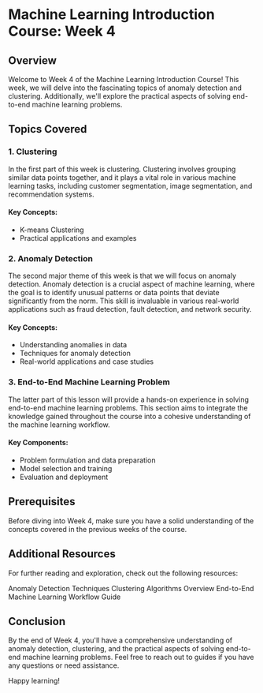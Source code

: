 # Machine Learning Introduction Course: Week 4

## Overview

Welcome to Week 4 of the Machine Learning Introduction Course! This week, we will delve into the fascinating topics of anomaly detection and clustering. Additionally, we'll explore the practical aspects of solving end-to-end machine learning problems.

## Topics Covered

### 1. Clustering

In the first part of this week is clustering. Clustering involves grouping similar data points together, and it plays a vital role in various machine learning tasks, including customer segmentation, image segmentation, and recommendation systems.

#### Key Concepts:
- K-means Clustering
- Practical applications and examples

### 2. Anomaly Detection

The second major theme of this week is that we will focus on anomaly detection. Anomaly detection is a crucial aspect of machine learning, where the goal is to identify unusual patterns or data points that deviate significantly from the norm. This skill is invaluable in various real-world applications such as fraud detection, fault detection, and network security.

#### Key Concepts:
- Understanding anomalies in data
- Techniques for anomaly detection
- Real-world applications and case studies


### 3. End-to-End Machine Learning Problem

The latter part of this lesson will provide a hands-on experience in solving end-to-end machine learning problems. This section aims to integrate the knowledge gained throughout the course into a cohesive understanding of the machine learning workflow.

#### Key Components:
- Problem formulation and data preparation
- Model selection and training
- Evaluation and deployment

## Prerequisites

Before diving into Week 4, make sure you have a solid understanding of the concepts covered in the previous weeks of the course.

## Additional Resources
For further reading and exploration, check out the following resources:

Anomaly Detection Techniques
Clustering Algorithms Overview
End-to-End Machine Learning Workflow Guide

## Conclusion

By the end of Week 4, you'll have a comprehensive understanding of anomaly detection, clustering, and the practical aspects of solving end-to-end machine learning problems. Feel free to reach out to guides if you have any questions or need assistance.

Happy learning!
